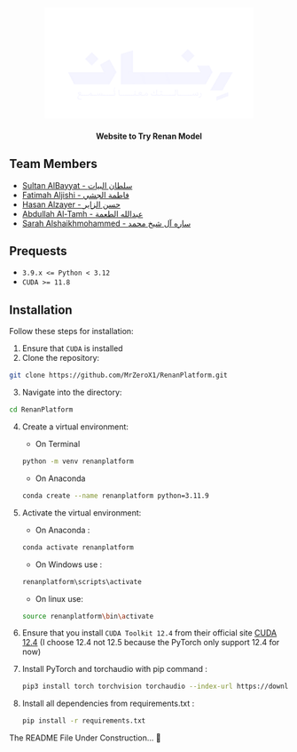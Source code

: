 <div align="center">

## <img src="assest/White_Logo.png" height="200"/>

**Website to Try Renan Model**

</div>

## Team Members
- [Sultan AlBayyat - سلطان البيات](https://www.linkedin.com/in/sultan-albayyat/)
- [Fatimah Aljishi - فاطمة الجشي](https://www.linkedin.com/in/fatimah-aljishi-103927291/)
- [Hasan Alzayer - حسن الزاير](https://www.linkedin.com/in/hasan-alzayer/)
- [Abdullah Al-Tamh - عبدالله الطعمة](https://www.linkedin.com/in/abdullah-al-tamh-643851281/)
- [Sarah Alshaikhmohammed - ساره آل شيخ محمد](https://www.linkedin.com/in/sarah-alshaikhmohammed-ab20a9252/)


## Prequests

- `3.9.x <= Python < 3.12`
- `CUDA >= 11.8`

## Installation
Follow these steps for installation:

1. Ensure that `CUDA` is installed
2. Clone the repository: 

```bash
git clone https://github.com/MrZeroX1/RenanPlatform.git
```

3. Navigate into the directory: 

``` bash
cd RenanPlatform
```

4. Create a virtual environment: 
    - On Terminal 
    ``` bash
    python -m venv renanplatform
    ```
    - On Anaconda 
    ``` bash
    conda create --name renanplatform python=3.11.9
    ```
5. Activate the virtual environment:
   - On Anaconda : 
   ```bash
   conda activate renanplatform
   ```
   - On Windows use : 
   ```bash
   renanplatform\scripts\activate
   ```
   - On linux use: 
   ```bash
   source renanplatform\bin\activate
   ```
   
6. Ensure that you install `CUDA Toolkit 12.4` from their official site [CUDA 12.4](https://developer.nvidia.com/cuda-12-4-0-download-archive) (I choose 12.4 not 12.5 because the PyTorch only support 12.4 for now)

7. Install PyTorch and torchaudio with pip command :

   ```bash
   pip3 install torch torchvision torchaudio --index-url https://download.pytorch.org/whl/cu124
   ```

8. Install all dependencies from requirements.txt :

    ```bash
    pip install -r requirements.txt
    ```
The README File Under Construction... 🚧 
